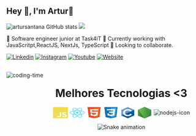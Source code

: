 ## Hey 👋, I'm Artur👋

![artursantana GitHub stats](https://github-readme-stats.vercel.app/api?username=artursantana&show_icons=true&theme=radical)
  <img src='https://github-readme-stats.vercel.app/api/top-langs/?username=artursantana&layout=compact&langs_count=16&theme=dracula'/>

🔭 Software engineer junior at Task4iT
🌱 Currently working with JavaScritpt,ReactJS, NextJs, TypeScript
🤝 Looking to collaborate.

[![Linkedin](https://img.shields.io/badge/LinkedIn-0077B5?style=for-the-badge&logo=linkedin&logoColor=white)](https://www.linkedin.com/in/artur-santana-8a9902238)
[![Instagram](https://img.shields.io/badge/Instagram-E4405F?style=for-the-badge&logo=instagram&logoColor=white)](https://www.instagram.com/artur.santana.843?igsh=MWJubnZoMmc1M3BkYQ%3D%3D&utm_source=qr)
[![Youtube](https://img.shields.io/badge/YouTube-FF0000?style=for-the-badge&logo=youtube&logoColor=white)](https://www.youtube.com/channel/UCQ_tKxK_p0b8w65g4FBDtGA)
[![Website](https://img.shields.io/badge/website-000000?style=for-the-badge&logo=About.me&logoColor=white)](https://portfolio-react-iupssdyzy-artur-santanas-projects.vercel.app)


<div  align="center"> 
  <div style="display: inline_block"><br>
    <img align="left" height="250" alt="coding-time" src="code.gif">
    <h1 align="center">Melhores Tecnologias <3</h1>
    <img align="center" height="30" width="40" alt="js-icon"  src="https://raw.githubusercontent.com/devicons/devicon/master/icons/javascript/javascript-plain.svg">
    <img align="center" height="30" width="40" alt="react-icon" src="https://raw.githubusercontent.com/devicons/devicon/master/icons/react/react-original.svg">
    <img align="center" height="30" width="40" alt="html-icon" src="https://raw.githubusercontent.com/devicons/devicon/master/icons/html5/html5-original.svg">
    <img align="center" height="30" width="40" alt="css-icon" src="https://raw.githubusercontent.com/devicons/devicon/master/icons/css3/css3-original.svg">
    <img align="center" height="30" width="40" alt="c-icon" src="https://raw.githubusercontent.com/devicons/devicon/master/icons/c/c-original.svg">
    <img align="center" height="30" width="40" alt="nodejs-icon" src="https://raw.githubusercontent.com/devicons/devicon/master/icons/nodejs/nodejs-original.svg">
    <img align="center" height="30" width="40" alt="nodejs-icon" src="https://raw.githubusercontent.com/jmnote/z-icons/master/svg/cpp.svg">
   </div>
 
![Snake animation](https://github.com/luigiGf/luigiGf/blob/output/github-contribution-grid-snake.svg)

